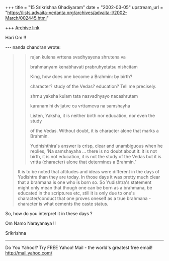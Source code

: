 +++
title = "15 Srikrishna Ghadiyaram"
date = "2002-03-05"
upstream_url = "https://lists.advaita-vedanta.org/archives/advaita-l/2002-March/002445.html"

+++
[Archive link](https://lists.advaita-vedanta.org/archives/advaita-l/2002-March/002445.html)

Hari Om !!

--- nanda chandran <vpcnk at HOTMAIL.COM> wrote:
> >rajan kulena vrttena svadhyayena shrutena va
> >
> >brahmanyam kenabhavati prabruhyetatsu nishcitam
> >
> >
> >King, how does one become a Brahmin: by birth?
> >
> >character? study of the Vedas? education? Tell me
> >precisely.
> >
> >
> >
> >shrnu yaksha kulam tata nasvadhyayo nacashrutam
> >
> >karanam hi dvijatve ca vrttameva na samshayha
> >
> >Listen, Yaksha, it is neither birth nor education,
> nor
> >even the study
> >
> >of the Vedas. Without doubt, it is character alone
> >that marks a Brahmin.
> >
> >Yudhishthira's answer is crisp, clear and
> unambiguous
> >when he replies, 'Na samshayaha ... there is no
> doubt
> >about it: it is not birth, it is not education, it
> is
> >not the study of the Vedas but it is vritta
> >(character) alone that determines a Brahmin."
>
> It is to be noted that attitudes and ideas were
> different in the days of
> Yudishtra than they are today. In those days it was
> pretty much clear that a
> brahmana is one who is born so. So Yudishtra's
> statement might only mean
> that though one can be born as a brahmana, be
> educated in the scriptures
> etc, still it is only due to one's character/conduct
> that one proves oneself
> as a true brahmana - character is what cements the
> caste status.
>
>

So, how do you interpret it in these days ?

Om Namo Narayanaya !!

Srikrishna

__________________________________________________
Do You Yahoo!?
Try FREE Yahoo! Mail - the world's greatest free email!
http://mail.yahoo.com/

